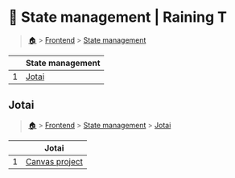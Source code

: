 # 🍋 State management  | Raining T

> [🏠](/.) > [Frontend](/./frontend) > [State management](/./frontend/state-management)

<table><thead><tr><th></th><th>State management</th></tr></thead><tbody><tr><td>1</td><td><a href=".//frontend/state-management/jotai">Jotai</a></td></tr></tbody></table>

## Jotai

> [🏠](/.) > [Frontend](/./frontend) > [State management](/./frontend/state-management) > [Jotai](/./frontend/state-management/jotai)

<table><thead><tr><th></th><th>Jotai</th></tr></thead><tbody><tr><td>1</td><td><a href=".//frontend/state-management/jotai/02-canvas-project">Canvas project</a></td></tr></tbody></table>

